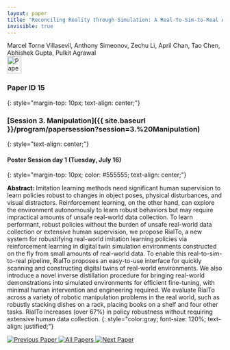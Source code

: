 ```yaml
---
layout: paper
title: "Reconciling Reality through Simulation: A Real-To-Sim-to-Real Approach for Robust Manipulation"
invisible: true
---
```

<div class="paper-authors">
<div class="paper-author-box">
    <div class="paper-author-name">Marcel Torne Villasevil, Anthony Simeonov, Zechu Li, April Chan, Tao Chen, Abhishek Gupta, Pulkit Agrawal</div>
    <div class="paper-author-uni"></div>
</div>

</div><div class="paper-pdf">
                <div> <a href="https://enriquecoronadozu.github.io/rssproceedings2024/rss20/p015.pdf"><img src="{{ site.baseurl }}/images/paper_link.png" alt="Paper Website" width = "33"  height = "40"/></a> </div>
                </div>

### Paper ID 15
{: style="margin-top: 10px; text-align: center;"}

### [Session 3. Manipulation]({{ site.baseurl }}/program/papersession?session=3.%20Manipulation)
{: style="text-align: center;"}

#### Poster Session day 1 (Tuesday, July 16)
{: style="margin-top: 10px; color: #555555; text-align: center;"}

<b style="color: black;">Abstract: </b>Imitation learning methods need significant human supervision to learn policies robust to changes in object poses, physical disturbances, and visual distractors. Reinforcement learning, on the other hand, can explore the environment autonomously to learn robust behaviors but may require impractical amounts of unsafe real-world data collection. To learn performant, robust policies without the burden of unsafe real-world data collection or extensive human supervision, we propose RialTo, a new system for robustifying real-world imitation learning policies via reinforcement learning in digital twin simulation environments constructed on the fly from small amounts of real-world data. To enable this real-to-sim-to-real pipeline, RialTo proposes an easy-to-use interface for quickly scanning and constructing digital twins of real-world environments. We also introduce a novel inverse distillation procedure for bringing real-world demonstrations into simulated environments for efficient fine-tuning, with minimal human intervention and engineering required. We evaluate RialTo across a variety of robotic manipulation problems in the real world, such as robustly stacking dishes on a rack, placing books on a shelf and four other tasks. RialTo increases (over 67%) in policy robustness without requiring extensive human data collection.
{: style="color:gray; font-size: 120%; text-align: justified;"}


<div class="paper-menu">
<a href="{{ site.baseurl }}/program/papers/014/"> <img src="{{ site.baseurl }}/images/previous_paper_icon.png" alt="Previous Paper" title="Previous Paper"/> </a>
<a href="{{ site.baseurl }}/program/papers"><img src="{{ site.baseurl }}/images/overview_icon.png" alt="All Papers" title="All Papers"/> </a>
<a href="{{ site.baseurl }}/program/papers/016/"> <img src="{{ site.baseurl }}/images/next_paper_icon.png" alt="Next Paper" title="Next Paper"/> </a>

</div>
